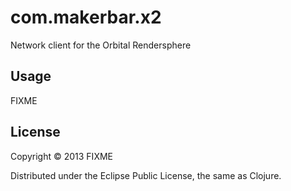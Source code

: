 # com.makerbar.x2

Network client for the Orbital Rendersphere

## Usage

FIXME

## License

Copyright © 2013 FIXME

Distributed under the Eclipse Public License, the same as Clojure.
